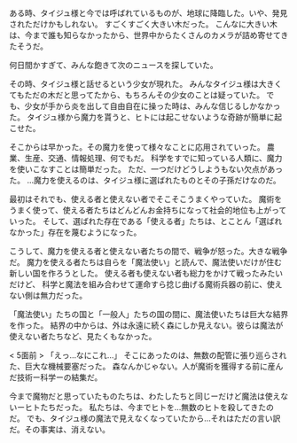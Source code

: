 ある時、タイジュ様と今では呼ばれているものが、地球に降臨した。いや、発見されただけかもしれない。
すごくすごく大きい木だった。
こんなに大きい木は、今まで誰も知らなかったから、世界中からたくさんのカメラが詰め寄せてきたそうだ。

何日間かすぎて、みんな飽きて次のニュースを探していた。

その時、タイジュ様と話せるという少女が現れた。
みんなタイジュ様は大きくてもただの木だと思ってたから、もちろんその少女のことは疑っていた。
でも、少女が手から炎を出して自由自在に操った時は、みんな信じるしかなかった。
タイジュ様から魔力を貰うと、ヒトには起こせないような奇跡が簡単に起こせた。

そこからは早かった。その魔力を使って様々なことに応用されていった。
農業、生産、交通、情報処理、何でもだ。
科学をすでに知っている人類に、魔力を使いこなすことは簡単だった。
ただ、一つだけどうしようもない欠点があった。
…魔力を使えるのは、タイジュ様に選ばれたものとその子孫だけなのだ。

最初はそれでも、使える者と使えない者でそこそこうまくやっていた。
魔術をうまく使って、使える者たちはどんどんお金持ちになって社会的地位も上がっていった。
そして、選ばれた存在である「使える者」たちは、とことん「選ばれなかった」存在を蔑むようになった。

こうして、魔力を使える者と使えない者たちの間で、戦争が怒った。大きな戦争だ。
魔力を使える者たちは自らを「魔法使い」と読んで、魔法使いだけが住む新しい国を作ろうとした。
使える者も使えない者も総力をかけて戦ったみたいだけど、
科学と魔法を組み合わせて運命すら捻じ曲げる魔術兵器の前に、使えない側は無力だった。

「魔法使い」たちの国と「一般人」たちの国の間に、魔法使いたちは巨大な結界を作った。
結界の中からは、外は永遠に続く森にしか見えない。彼らは魔法が使えない者たちなど、見たくもなかった。

< 5面前 >
「えっ…なにこれ…」
そこにあったのは、無数の配管に張り巡らされた、巨大な機械要塞だった。
森なんかじゃない。人が魔術を獲得する前に産んだ技術ー科学ーの結集だ。

今まで魔物だと思っていたものたちは、わたしたちと同じーだけど魔法は使えないーヒトたちだった。
私たちは、今までヒトを…無数のヒトを殺してきたのだ。
でも、タイジュ様の魔法で見えなくなっていたから…それはただの言い訳だ。その事実は、消えない。
